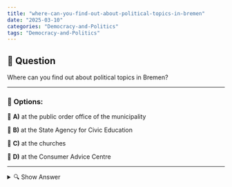 ```yaml
---
title: "where-can-you-find-out-about-political-topics-in-bremen"
date: "2025-03-10"
categories: "Democracy-and-Politics"
tags: "Democracy-and-Politics"
---
```


## 📌 **Question**

Where can you find out about political topics in Bremen?



---

### 📝 **Options:**

🔘 **A)** at the public order office of the municipality

🔘 **B)** at the State Agency for Civic Education

🔘 **C)** at the churches

🔘 **D)** at the Consumer Advice Centre

---

<details>
  <summary>🔍 Show Answer</summary>

  <p>
💡  <b>Correct Answer:</b>  b
  </p>
  <p>
    📖<b>Explanation:</b>
    In Bremen, citizens want to keep themselves informed about political developments and topics on a regular basis in order to actively participate in social life. There are various institutions and organizations that provide information and educational programs. These range from government agencies to educational centres and civil society institutions. With access to reliable sources of information, residents can better understand how political processes work and how they can get involved.

**Question:** Where can you find out about political topics in Bremen?

a: at the public order office of the municipality  
b: at the State Agency for Civic Education  
c: at the churches  
d: at the consumer advice centre
  </p>
</details>

